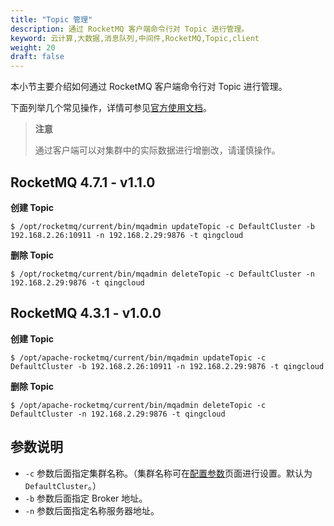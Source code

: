 ```yaml
---
title: "Topic 管理"
description: 通过 RocketMQ 客户端命令行对 Topic 进行管理。
keyword: 云计算,大数据,消息队列,中间件,RocketMQ,Topic,client
weight: 20
draft: false
---
```


本小节主要介绍如何通过 RocketMQ 客户端命令行对 Topic 进行管理。

下面列举几个常见操作，详情可参见[官方使用文档](http://rocketmq.apache.org/docs/cli-admin-tool/)。

> **注意**
> 
> 通过客户端可以对集群中的实际数据进行增删改，请谨慎操作。

## RocketMQ 4.7.1 - v1.1.0

**创建 Topic**

```
$ /opt/rocketmq/current/bin/mqadmin updateTopic -c DefaultCluster -b 192.168.2.26:10911 -n 192.168.2.29:9876 -t qingcloud
```
**删除 Topic**

```
$ /opt/rocketmq/current/bin/mqadmin deleteTopic -c DefaultCluster -n 192.168.2.29:9876 -t qingcloud
```

## RocketMQ 4.3.1 - v1.0.0

**创建 Topic**

```
$ /opt/apache-rocketmq/current/bin/mqadmin updateTopic -c DefaultCluster -b 192.168.2.26:10911 -n 192.168.2.29:9876 -t qingcloud
```

**删除 Topic**

```
$ /opt/apache-rocketmq/current/bin/mqadmin deleteTopic -c DefaultCluster -n 192.168.2.29:9876 -t qingcloud
```

## 参数说明

- `-c` 参数后面指定集群名称。（集群名称可在[配置参数](/middware/rocketmq/manual/config_para/modify_para)页面进行设置。默认为 `DefaultCluster`。）
- `-b` 参数后面指定 Broker 地址。
- `-n` 参数后面指定名称服务器地址。
